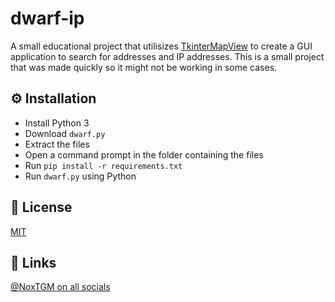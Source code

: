 # dwarf-ip
A small educational project that utilisizes [TkinterMapView](https://github.com/TomSchimansky/TkinterMapView) to create a GUI application to search for addresses and IP addresses. This is a small project that was made quickly so it might not be working in some cases.

## ⚙️ Installation

* Install Python 3
* Download `dwarf.py`
* Extract the files
* Open a command prompt in the folder containing the files
* Run `pip install -r requirements.txt`
* Run `dwarf.py` using Python

## 🔑 License

[MIT](https://choosealicense.com/licenses/mit/)

## 🔗 Links

[@NoxTGM on all socials](https://noxtgm.me/)
